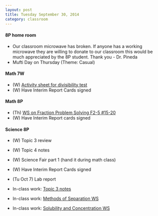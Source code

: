 ```yaml
---
layout: post  
title: Tuesday September 30, 2014
category: classroom
--- 
```

#### 8P home room
* Our classroom microwave has broken. If anyone has a working microwave they are willing to donate to our classroom this would be much appreciated by the 8P student. Thank you - Dr. Pineda
* Mufti Day on Thursday (Theme: Casual)

#### Math 7W
* (W) [Activity sheet for divisibility test](https://www.dropbox.com/s/tfti94in8aim0o8/Activity%20Sheet%20on%20Divisibility%20Tests.pdf?dl=0)
* (W) Have Interim Report Cards signed

#### Math 8P
* (Th) [WS on Fraction Problem Solving F2-5 #15-20](https://www.dropbox.com/s/lb8i5eawyhrcak9/WS%20Fraction%20Problem%20Solving.pdf?dl=0)
* (W) Have Interim Report cards signed 

#### Science 8P
* (W) Topic 3 review 
* (W) Topic 4 notes 
* (W) Science Fair part 1 (hand it during math class)
* (W) Have Interim Report Cards signed
* (Tu Oct 7) Lab report 

* In-class work: [Topic 3 notes](https://www.dropbox.com/s/gkjnrmia24vzic3/Topic%203.1.pdf?dl=0)
* In-class work: [Methods of Separation WS](https://www.dropbox.com/s/x72yztv9ojykn0z/Methods%20of%20Separation.pdf?dl=0)
* In-class work: [Solubility and Concentration WS](https://www.dropbox.com/s/ohn2m6k97qxq7pq/Solubility%20and%20Concentration.pdf?dl=0)


